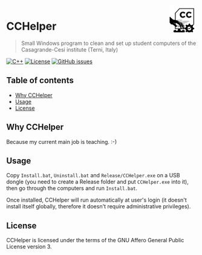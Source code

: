 <a href="https://www.bernardi.cloud/">
    <img src=".readme-files/cchelper-logo-72.png" alt="CC Helper logo" title="CCHelper" align="right" height="72" />
</a>

# CCHelper
> Small Windows program to clean and set up student computers of the Casagrande-Cesi institute (Terni, Italy)

[![C++](https://img.shields.io/badge/Visual%20C++-2019+-blue.svg)](https://www.python.org)
[![License](https://img.shields.io/github/license/pbswengineering/cchelper.svg)](https://opensource.org/licenses/AGPL-3.0)
[![GitHub issues](https://img.shields.io/github/issues/pbswengineering/cchelper.svg)](https://github.com/pbswengineering/cchelper/issues)

## Table of contents

- [Why CCHelper](#why-cchelper)
- [Usage](#usage)
- [License](#license)

## Why CCHelper

Because my current main job is teaching. :-)

## Usage

Copy `Install.bat`, `Uninstall.bat` and `Release/CCHelper.exe` on a USB dongle (you need to create a Release folder and put `CCHelper.exe` into it), then go through the computers and run `Install.bat`.

Once installed, CCHelper will run automatically at user's login (it doesn't install itself globally, therefore it doesn't require administrative privileges).

## License

CCHelper is licensed under the terms of the GNU Affero General Public License version 3.
